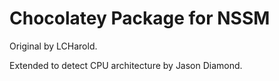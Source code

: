 Chocolatey Package for NSSM
===========================

Original by LCHarold.

Extended to detect CPU architecture by Jason Diamond.
